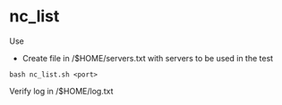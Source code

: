 # nc_list

Use

- Create file in /$HOME/servers.txt with servers to be used in the test

```
bash nc_list.sh <port>
```

Verify log in /$HOME/log.txt
